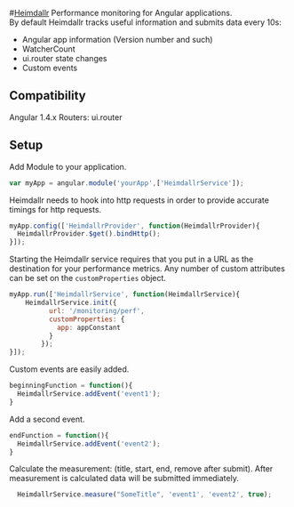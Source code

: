 #[Heimdallr](https://github.com/zackarychapple/heimdallr)
Performance monitoring for Angular applications.  
By default Heimdallr tracks useful information and submits data every 10s:
* Angular app information (Version number and such)
* WatcherCount 
* ui.router state changes
* Custom events

## Compatibility ##
Angular 1.4.x
Routers: ui.router

## Setup ##
Add Module to your application.
```javascript
var myApp = angular.module('yourApp',['HeimdallrService']);
```

Heimdallr needs to hook into http requests in order to provide accurate timings for http requests.  
```javascript
myApp.config(['HeimdallrProvider', function(HeimdallrProvider){
  HeimdallrProvider.$get().bindHttp();
}]);
```

Starting the Heimdallr service requires that you put in a URL as the destination for your performance metrics.  Any number of custom attributes can be set on the `customProperties` object. 
```javascript
myApp.run(['HeimdallrService', function(HeimdallrService){
    HeimdallrService.init({
          url: '/monitoring/perf',
          customProperties: {
            app: appConstant
          }
        });
}]);
```

Custom events are easily added.   
```javascript
beginningFunction = function(){
  HeimdallrService.addEvent('event1');
}
```

Add a second event.
```javascript
endFunction = function(){
  HeimdallrService.addEvent('event2');
}
```

Calculate the measurement: (title, start, end, remove after submit).  After measurement is calculated data will be submitted immediately. 
```javascript
  HeimdallrService.measure("SomeTitle", 'event1', 'event2', true);
```